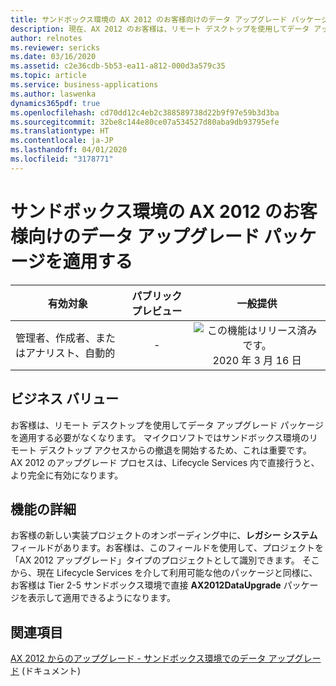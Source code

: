```yaml
---
title: サンドボックス環境の AX 2012 のお客様向けのデータ アップグレード パッケージを適用する
description: 現在、AX 2012 のお客様は、リモート デスクトップを使用してデータ アップグレード パッケージを適用する必要があります。 この機能を使用すると、お客様は Lifecycle Services からそれらを適用できるようになります。
author: relnotes
ms.reviewer: sericks
ms.date: 03/16/2020
ms.assetid: c2e36cdb-5b53-ea11-a812-000d3a579c35
ms.topic: article
ms.service: business-applications
ms.author: laswenka
dynamics365pdf: true
ms.openlocfilehash: cd70dd12c4eb2c388589738d22b9f97e59b3d3ba
ms.sourcegitcommit: 32be8c144e80ce07a534527d80aba9db93795efe
ms.translationtype: HT
ms.contentlocale: ja-JP
ms.lasthandoff: 04/01/2020
ms.locfileid: "3178771"
---
```

# <a name="apply-data-upgrade-packages-for-ax-2012-customers-on-sandbox-environments"></a>サンドボックス環境の AX 2012 のお客様向けのデータ アップグレード パッケージを適用する


| 有効対象    |  パブリック プレビュー | 一般提供 | 
| ---------- | :----------: |:----------: |
|管理者、作成者、またはアナリスト、自動的|-| ![この機能はリリース済みです。](/dynamics365-release-plan/media/green-checkmark.png "この機能はリリース済みです。") 2020 年 3 月 16 日|


## <a name="business-value"></a>ビジネス バリュー
<!-- bv start -->
お客様は、リモート デスクトップを使用してデータ アップグレード パッケージを適用する必要がなくなります。 マイクロソフトではサンドボックス環境のリモート デスクトップ アクセスからの撤退を開始するため、これは重要です。 AX 2012 のアップグレード プロセスは、Lifecycle Services 内で直接行うと、より完全に有効になります。
<!-- bv end -->



## <a name="feature-details"></a>機能の詳細
<!--feature detail start -->
お客様の新しい実装プロジェクトのオンボーディング中に、**レガシー システム** フィールドがあります。お客様は、このフィールドを使用して、プロジェクトを「AX 2012 アップグレード」タイプのプロジェクトとして識別できます。 そこから、現在 Lifecycle Services を介して利用可能な他のパッケージと同様に、お客様は Tier 2-5 サンドボックス環境で直接 **AX2012DataUpgrade** パッケージを表示して適用できるようになります。
<!--feature detail end -->










## <a name="see-also"></a>関連項目

[AX 2012 からのアップグレード - サンドボックス環境でのデータ アップグレード](https://docs.microsoft.com/dynamics365/fin-ops-core/dev-itpro/migration-upgrade/upgrade-data-sandbox) (ドキュメント)
